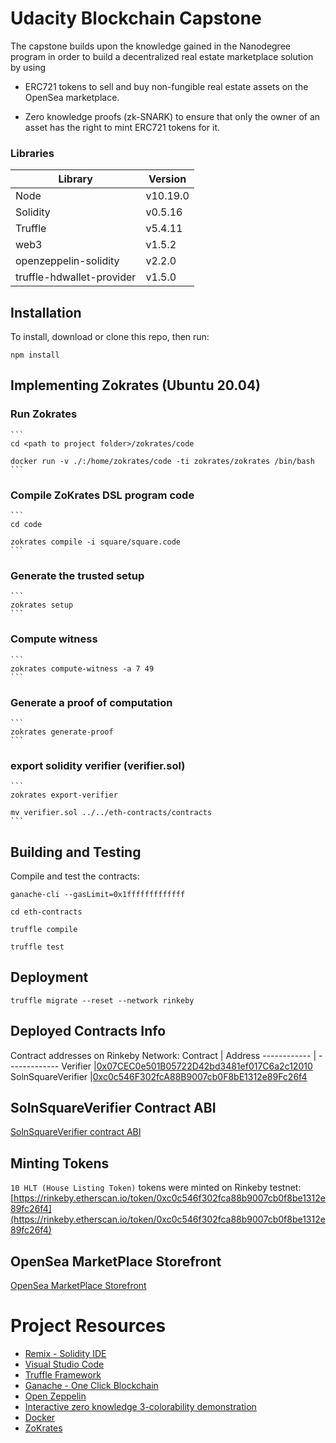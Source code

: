 # Udacity Blockchain Capstone

The capstone builds upon the knowledge gained in the Nanodegree program in order to build a decentralized real estate marketplace solution by using

- ERC721 tokens to sell and buy non-fungible real estate assets on the OpenSea marketplace.

- Zero knowledge proofs (zk-SNARK) to ensure that only the owner of an asset has the right to mint ERC721 tokens for it.



### Libraries
Library      | Version
------------ | -------------
Node             |v10.19.0
Solidity         |v0.5.16
Truffle          |v5.4.11
web3             |v1.5.2
openzeppelin-solidity |v2.2.0
truffle-hdwallet-provider |v1.5.0


## Installation

To install, download or clone this repo, then run:

`npm install`


## Implementing Zokrates (Ubuntu 20.04)
### **Run Zokrates**
    ```
    cd <path to project folder>/zokrates/code

    docker run -v ./:/home/zokrates/code -ti zokrates/zokrates /bin/bash
    ```
### **Compile ZoKrates DSL program code**
    ```
    cd code 

    zokrates compile -i square/square.code
    ```
### **Generate the trusted setup**
    ```
    zokrates setup
    ```
### **Compute witness**
    ```
    zokrates compute-witness -a 7 49
    ```
### **Generate a proof of computation**
    ```
    zokrates generate-proof
    ```
### **export solidity verifier (verifier.sol)**
    ```
    zokrates export-verifier

    mv verifier.sol ../../eth-contracts/contracts
    ```


## Building and Testing
Compile and test the contracts:

```
ganache-cli --gasLimit=0x1fffffffffffff

cd eth-contracts

truffle compile

truffle test
```

## Deployment

```
truffle migrate --reset --network rinkeby

```

## Deployed Contracts Info
Contract addresses on Rinkeby Network:
Contract       |  Address
------------ | -------------
Verifier         |[0x07CEC0e501B05722D42bd3481ef017C6a2c12010](https://rinkeby.etherscan.io/address/0x07CEC0e501B05722D42bd3481ef017C6a2c12010)
SolnSquareVerifier |[0xc0c546F302fcA88B9007cb0F8bE1312e89Fc26f4](https://rinkeby.etherscan.io/address/0xc0c546F302fcA88B9007cb0F8bE1312e89Fc26f4)

## SolnSquareVerifier Contract ABI
[SolnSquareVerifier contract ABI](/eth-contracts/SolnSquareVerifier-abi.json)

## Minting Tokens

`10 HLT (House Listing Token)` tokens were minted on Rinkeby testnet: 
[https://rinkeby.etherscan.io/token/0xc0c546f302fca88b9007cb0f8be1312e89fc26f4](https://rinkeby.etherscan.io/token/0xc0c546f302fca88b9007cb0f8be1312e89fc26f4)


## OpenSea MarketPlace Storefront
[OpenSea MarketPlace Storefront](https://testnets.opensea.io/collection/house-listing-token)



# Project Resources

* [Remix - Solidity IDE](https://remix.ethereum.org/)
* [Visual Studio Code](https://code.visualstudio.com/)
* [Truffle Framework](https://truffleframework.com/)
* [Ganache - One Click Blockchain](https://truffleframework.com/ganache)
* [Open Zeppelin ](https://openzeppelin.org/)
* [Interactive zero knowledge 3-colorability demonstration](http://web.mit.edu/~ezyang/Public/graph/svg.html)
* [Docker](https://docs.docker.com/install/)
* [ZoKrates](https://github.com/Zokrates/ZoKrates)
